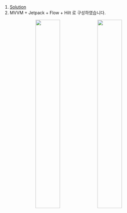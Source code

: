 1. [Solution](https://github.com/CoreaNim/hicaretest/blob/main/app/src/main/java/net/hicare/hicaretest/Solution.kt)
2. MVVM + Jetpack + Flow + Hilt 로 구성하였습니다.
<p align="center">
  <img width="40%" src="https://github.com/CoreaNim/hicaretest/assets/2545783/3fc03ace-a0f0-4e48-bab5-5211b4762319">
  <img width="40%" src="https://github.com/CoreaNim/hicaretest/assets/2545783/3369c898-32e1-4d7b-9535-d7dbce06c706">
</p>
